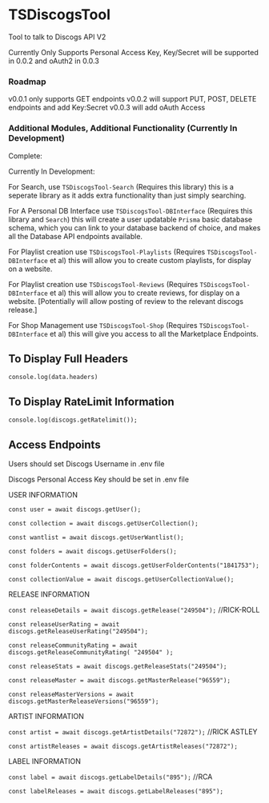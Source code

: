 # TSDiscogsTool

Tool to talk to Discogs API V2

Currently Only Supports Personal Access Key, Key/Secret will be supported in 0.0.2 and oAuth2 in 0.0.3

### Roadmap

v0.0.1 only supports GET endpoints
v0.0.2 will support PUT, POST, DELETE endpoints and add Key:Secret
v0.0.3 will add oAuth Access

### Additional Modules, Additional Functionality (Currently In Development)

Complete:

Currently In Development:

For Search, use `TSDiscogsTool-Search` (Requires this library) this is a seperate library as it adds extra functionality than just simply searching.

For A Personal DB Interface use `TSDiscogsTool-DBInterface` (Requires this library and `Search`) this will create a user updatable `Prisma` basic database schema, which you can link to your database backend of choice, and makes all the Database API endpoints available.

For Playlist creation use `TSDiscogsTool-Playlists` (Requires `TSDiscogsTool-DBInterface` et al) this will allow you to create custom playlists, for display on a website.

For Playlist creation use `TSDiscogsTool-Reviews` (Requires `TSDiscogsTool-DBInterface` et al) this will allow you to create reviews, for display on a website. [Potentially will allow posting of review to the relevant discogs release.]

For Shop Management use `TSDiscogsTool-Shop` (Requires `TSDiscogsTool-DBInterface` et al) this will give you access to all the Marketplace Endpoints.

## To Display Full Headers

`console.log(data.headers)`

## To Display RateLimit Information

`console.log(discogs.getRatelimit());`

## Access Endpoints

Users should set Discogs Username in .env file

Discogs Personal Access Key should be set in .env file

USER INFORMATION

`const user = await discogs.getUser();`

`const collection = await discogs.getUserCollection();`

`const wantlist = await discogs.getUserWantlist();`

`const folders = await discogs.getUserFolders();`

`const folderContents = await discogs.getUserFolderContents("1841753");`

`const collectionValue = await discogs.getUserCollectionValue();`

RELEASE INFORMATION

`const releaseDetails = await discogs.getRelease("249504");` //RICK-ROLL

`const releaseUserRating = await discogs.getReleaseUserRating("249504");`

`const releaseCommunityRating = await discogs.getReleaseCommunityRating( "249504" );`

`const releaseStats = await discogs.getReleaseStats("249504");`

`const releaseMaster = await discogs.getMasterRelease("96559");`

`const releaseMasterVersions = await discogs.getMasterReleaseVersions("96559");`

ARTIST INFORMATION

`const artist = await discogs.getArtistDetails("72872");` //RICK ASTLEY

`const artistReleases = await discogs.getArtistReleases("72872");`

LABEL INFORMATION

`const label = await discogs.getLabelDetails("895");` //RCA

`const labelReleases = await discogs.getLabelReleases("895");`
